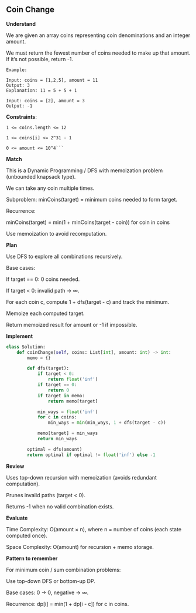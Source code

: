 ## Coin Change

**Understand**

We are given an array coins representing coin denominations and an integer amount.

We must return the fewest number of coins needed to make up that amount.
If it’s not possible, return -1.

```
Example:

Input: coins = [1,2,5], amount = 11
Output: 3
Explanation: 11 = 5 + 5 + 1

Input: coins = [2], amount = 3
Output: -1
```

**Constraints**:

````
1 <= coins.length <= 12

1 <= coins[i] <= 2^31 - 1

0 <= amount <= 10^4```
````

**Match**

This is a Dynamic Programming / DFS with memoization problem (unbounded knapsack type).

We can take any coin multiple times.

Subproblem: minCoins(target) = minimum coins needed to form target.

Recurrence:

minCoins(target) = min(1 + minCoins(target - coin)) for coin in coins

Use memoization to avoid recomputation.

**Plan**

Use DFS to explore all combinations recursively.

Base cases:

If target == 0: 0 coins needed.

If target < 0: invalid path → ∞.

For each coin c, compute 1 + dfs(target - c) and track the minimum.

Memoize each computed target.

Return memoized result for amount or -1 if impossible.

**Implement**

```py
class Solution:
    def coinChange(self, coins: List[int], amount: int) -> int:
        memo = {}

        def dfs(target):
            if target < 0:
                return float('inf')
            if target == 0:
                return 0
            if target in memo:
                return memo[target]

            min_ways = float('inf')
            for c in coins:
                min_ways = min(min_ways, 1 + dfs(target - c))

            memo[target] = min_ways
            return min_ways

        optimal = dfs(amount)
        return optimal if optimal != float('inf') else -1
```

**Review**

Uses top-down recursion with memoization (avoids redundant computation).

Prunes invalid paths (target < 0).

Returns -1 when no valid combination exists.

**Evaluate**

Time Complexity: O(amount × n), where n = number of coins (each state computed once).

Space Complexity: O(amount) for recursion + memo storage.

**Pattern to remember**

For minimum coin / sum combination problems:

Use top-down DFS or bottom-up DP.

Base cases: 0 → 0, negative → ∞.

Recurrence: dp[i] = min(1 + dp[i - c]) for c in coins.
